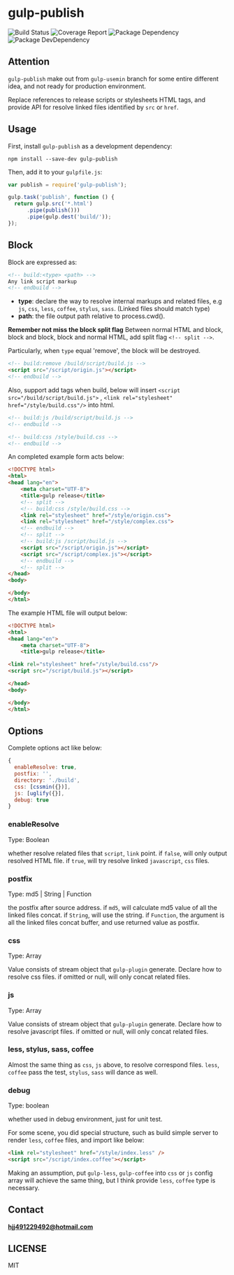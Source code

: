# gulp-publish

![Build Status](https://img.shields.io/travis/bornkiller/gulp-publish/master.svg?style=flat)
![Coverage Report](http://img.shields.io/coveralls/bornkiller/gulp-publish.svg?style=flat)
![Package Dependency](https://david-dm.org/bornkiller/gulp-publish.svg?style=flat)
![Package DevDependency](https://david-dm.org/bornkiller/gulp-publish/dev-status.svg?style=flat)

## Attention
`gulp-publish` make out from `gulp-usemin` branch for some entire different idea, and not
ready for production environment.

Replace references to release scripts or stylesheets HTML tags, and provide API for resolve
linked files identified by `src` or `href`.

## Usage

First, install `gulp-publish` as a development dependency:

```shell
npm install --save-dev gulp-publish
```

Then, add it to your `gulpfile.js`:

```javascript
var publish = require('gulp-publish');

gulp.task('publish', function () {
  return gulp.src('*.html')
      .pipe(publish()))
      .pipe(gulp.dest('build/'));
});
```

## Block
Block are expressed as:

```html
<!-- build:<type> <path> -->
Any link script markup
<!-- endbuild -->
```

- **type**: declare the way to resolve internal markups and related files, e.g `js`, `css`, `less`, `coffee`,
`stylus`, `sass`. (Linked files should match type)
- **path**: the file output path relative to process.cwd().

**Remember not miss the block split flag**
Between normal HTML and block, block and block, block and normal HTML, add split flag
`<!-- split -->`.

Particularly, when `type` equal 'remove', the block will be destroyed.

```html
<!-- build:remove /build/script/build.js -->
<script src="/script/origin.js"></script>
<!-- endbuild -->
```

Also, support add tags when build, below will insert `<script src="/build/script/build.js">` , `<link rel="stylesheet" href="/style/build.css"/>` into html.

```html
<!-- build:js /build/script/build.js -->
<!-- endbuild -->

<!-- build:css /style/build.css -->
<!-- endbuild -->
```

An completed example form acts below:

```html
<!DOCTYPE html>
<html>
<head lang="en">
    <meta charset="UTF-8">
    <title>gulp release</title>
    <!-- split -->
    <!-- build:css /style/build.css -->
    <link rel="stylesheet" href="/style/origin.css">
    <link rel="stylesheet" href="/style/complex.css">
    <!-- endbuild -->
    <!-- split -->
    <!-- build:js /script/build.js -->
    <script src="/script/origin.js"></script>
    <script src="/script/complex.js"></script>
    <!-- endbuild -->
    <!-- split -->
</head>
<body>

</body>
</html>
```

The example HTML file will output below:

```html
<!DOCTYPE html>
<html>
<head lang="en">
    <meta charset="UTF-8">
    <title>gulp release</title>

<link rel="stylesheet" href="/style/build.css"/>
<script src="/script/build.js"></script>

</head>
<body>

</body>
</html>
```

## Options
Complete options act like below:

```javascript
{
  enableResolve: true,
  postfix: '',
  directory: './build',
  css: [cssmin({})],
  js: [uglify({}],
  debug: true
}
```

### enableResolve
Type: Boolean

whether resolve related files that `script`, `link` point. if `false`, will only output resolved HTML file. if `true`, will try resolve linked `javascript`, `css` files.

### postfix
Type: md5 | String | Function

the postfix after source address.
if `md5`, will calculate md5 value of all the linked files concat.
if `String`, will use the string.
if `Function`, the argument is all the linked files concat buffer, and use returned value as postfix.

### css
Type: Array

Value consists of stream object that  `gulp-plugin` generate. Declare how to resolve css files. if omitted or null, will only concat related files.

### js
Type: Array

Value consists of stream object that  `gulp-plugin` generate. Declare how to resolve javascript files. if omitted or null, will only concat related files.

### less, stylus, sass, coffee
Almost the same thing as `css`, `js` above, to resolve correspond files. `less`, `coffee` pass the test, `stylus`, `sass` will dance as well.

### debug
Type: boolean

whether used in debug environment, just for unit test.

For some scene, you did special structure, such as build simple server to render `less`, `coffee` files, and import
like below:

```html
<link rel="stylesheet" href="/style/index.less" />
<script src="/script/index.coffee"></script>
```

Making an assumption, put `gulp-less`, `gulp-coffee` into `css` or `js` config array will achieve the same thing,
but I think provide `less`, `coffee` type is necessary.

## Contact
**hjj491229492@hotmail.com**

## LICENSE
MIT
